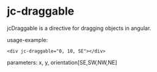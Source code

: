 jc-draggable
============
jcDraggable is a directive for dragging objects in angular.

usage-example: 

    <div jc-draggable="0, 10, SE"></div>

parameters: x, y, orientation[SE,SW,NW,NE]
